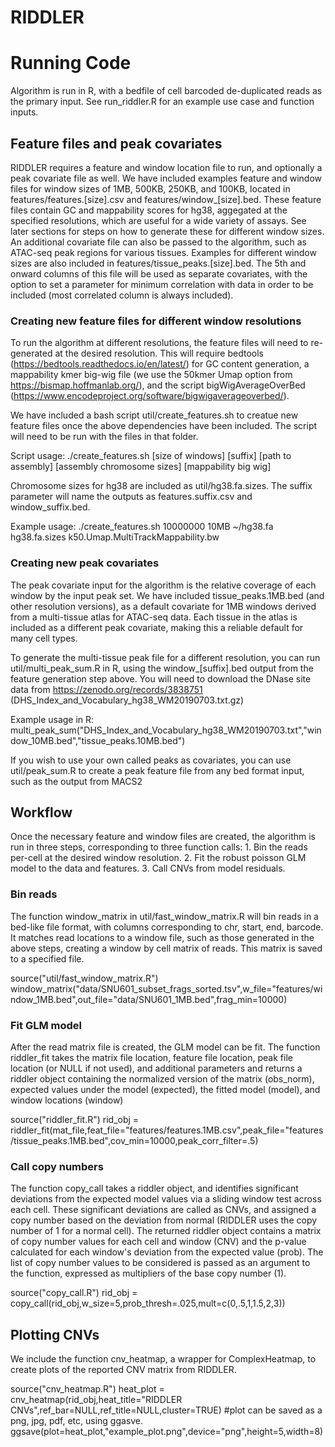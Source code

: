 # RIDDLER

# Running Code
Algorithm is run in R, with a bedfile of cell barcoded de-duplicated reads as the primary input.  See run_riddler.R for an example use case and function inputs.

## Feature files and peak covariates
RIDDLER requires a feature and window location file to run, and optionally a peak covariate file as well.  We have included examples feature and window files for window sizes of 1MB, 500KB, 250KB, and 100KB, located in features/features.[size].csv and features/window_[size].bed.  These feature files contain GC and mappability scores for hg38, aggegated at the specified resolutions, which are useful for a wide variety of assays.  See later sections for steps on how to generate these for different window sizes.
An additional covariate file can also be passed to the algorithm, such as ATAC-seq peak regions for various tissues.  Examples for different window sizes are also included in features/tissue_peaks.[size].bed. The 5th and onward columns of this file will be used as separate covariates, with the option to set a parameter for minimum correlation with data in order to be included (most correlated column is always included).

### Creating new feature files for different window resolutions
To run the algorithm at different resolutions, the feature files will need to re-generated at the desired resolution.  This will require bedtools (https://bedtools.readthedocs.io/en/latest/) for GC content generation, a mappability kmer big-wig file (we use the 50kmer Umap option from https://bismap.hoffmanlab.org/), and the script bigWigAverageOverBed (https://www.encodeproject.org/software/bigwigaverageoverbed/).

We have included a bash script util/create_features.sh to creatue new feature files once the above dependencies have been included.  The script will need to be run with the files in that folder.

Script usage:
./create_features.sh [size of windows] [suffix] [path to assembly] [assembly chromosome sizes] [mappability big wig]

Chromosome sizes for hg38 are included as util/hg38.fa.sizes.  The suffix parameter will name the outputs as features.suffix.csv and window_suffix.bed.

Example usage:
./create_features.sh 10000000 10MB ~/hg38.fa hg38.fa.sizes k50.Umap.MultiTrackMappability.bw

### Creating new peak covariates
The peak covariate input for the algorithm is the relative coverage of each window by the input peak set.  We have included tissue_peaks.1MB.bed (and other resolution versions), as a default covariate for 1MB windows derived from a multi-tissue atlas for ATAC-seq data.  Each tissue in the atlas is included as a different peak covariate, making this a reliable default for many cell types.

To generate the multi-tissue peak file for a different resolution, you can run util/multi_peak_sum.R in R, using the window_[suffix].bed output from the feature generation step above.  You will need to download the DNase site data from https://zenodo.org/records/3838751 (DHS_Index_and_Vocabulary_hg38_WM20190703.txt.gz)

Example usage in R:
multi_peak_sum("DHS_Index_and_Vocabulary_hg38_WM20190703.txt","window_10MB.bed","tissue_peaks.10MB.bed")

If you wish to use your own called peaks as covariates, you can use util/peak_sum.R to create a peak feature file from any bed format input, such as the output from MACS2

## Workflow
Once the necessary feature and window files are created, the algorithm is run in three steps, corresponding to three function calls: 1. Bin the reads per-cell at the desired window resolution. 2. Fit the robust poisson GLM model to the data and features. 3. Call CNVs from model residuals.

### Bin reads
The function window_matrix in util/fast_window_matrix.R will bin reads in a bed-like file format, with columns corresponding to chr, start, end, barcode. It matches read locations to a window file, such as those generated in the above steps, creating a window by cell matrix of reads.  This matrix is saved to a specified file.

source("util/fast_window_matrix.R")
window_matrix("data/SNU601_subset_frags_sorted.tsv",w_file="features/window_1MB.bed",out_file="data/SNU601_1MB.bed",frag_min=10000)

### Fit GLM model
After the read matrix file is created, the GLM model can be fit. The function riddler_fit takes the matrix file location, feature file location, peak file location (or NULL if not used), and additional parameters and returns a riddler object containing the normalized version of the matrix (obs_norm), expected values under the model (expected), the fitted model (model), and window locations (window)

source("riddler_fit.R")
rid_obj = riddler_fit(mat_file,feat_file="features/features.1MB.csv",peak_file="features/tissue_peaks.1MB.bed",cov_min=10000,peak_corr_filter=.5)

### Call copy numbers
The function copy_call takes a riddler object, and identifies significant deviations from the expected model values via a sliding window test across each cell. These significant deviations are called as CNVs, and assigned a copy number based on the deviation from normal (RIDDLER uses the copy number of 1 for a normal cell). The returned riddler object contains a matrix of copy number values for each cell and window (CNV) and the p-value calculated for each window's deviation from the expected value (prob).
The list of copy number values to be considered is passed as an argument to the function, expressed as multipliers of the base copy number (1).

source("copy_call.R")
rid_obj = copy_call(rid_obj,w_size=5,prob_thresh=.025,mult=c(0,.5,1,1.5,2,3))

## Plotting CNVs
We include the function cnv_heatmap, a wrapper for ComplexHeatmap, to create plots of the reported CNV matrix from RIDDLER. 

source("cnv_heatmap.R")
heat_plot = cnv_heatmap(rid_obj,heat_title="RIDDLER CNVs",ref_bar=NULL,ref_title=NULL,cluster=TRUE)
#plot can be saved as a png, jpg, pdf, etc, using ggasve.
ggsave(plot=heat_plot,"example_plot.png",device="png",height=5,width=8)
